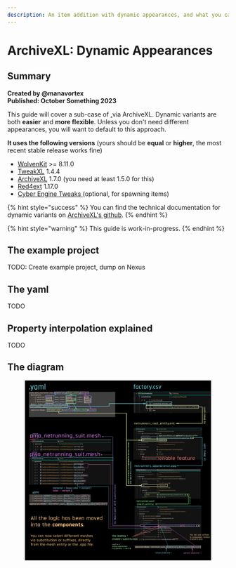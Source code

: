```yaml
---
description: An item addition with dynamic appearances, and what you can do for this
---
```


# ArchiveXL: Dynamic Appearances

## Summary <a href="#summary" id="summary"></a>

**Created by @manavortex**\
**Published: October Something 2023**

This guide will cover a sub-case of [.](./ "mention")via ArchiveXL. Dynamic variants are both **easier** and **more flexible**. Unless you don't need different appearances, you will want to default to this approach.

**It uses the following versions** (yours should be **equal** or **higher**, the most recent stable release works fine)

* [WolvenKit](https://github.com/WolvenKit/WolvenKit-nightly-releases/releases) >= 8.11.0
* [TweakXL](https://www.nexusmods.com/cyberpunk2077/mods/4197) 1.4.4
* [ArchiveXL](https://www.nexusmods.com/cyberpunk2077/mods/4198) 1.7.0 (you need at least 1.5.0 for this)
* [Red4ext](https://www.nexusmods.com/cyberpunk2077/mods/2380) 1.17.0
* [Cyber Engine Tweaks ](https://www.nexusmods.com/cyberpunk2077/mods/107)(optional, for spawning items)

{% hint style="success" %}
You can find the technical documentation for dynamic variants on [ArchiveXL's github](https://github.com/psiberx/cp2077-archive-xl/wiki/Dynamic-Appearances).
{% endhint %}

{% hint style="warning" %}
This guide is work-in-progress.&#x20;
{% endhint %}

## The example project

TODO: Create example project, dump on Nexus

## The yaml

TODO

## Property interpolation explained

TODO

## The diagram

<figure><img src="../../../../.gitbook/assets/archiveXL_substitution.png" alt=""><figcaption></figcaption></figure>

